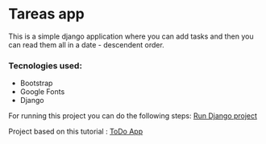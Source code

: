 # Tareas app

This is a simple django application where you can add tasks
and then you can read them all in a date - descendent order.

### Tecnologies used:

- Bootstrap
- Google Fonts
- Django

For running this project you can do the following steps: [Run Django project](https://www.geeksforgeeks.org/clone-and-run-a-django-project-from-github/)

Project based on this tutorial : [ToDo App](https://www.geeksforgeeks.org/python-todo-webapp-using-django/)